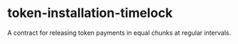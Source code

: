 # token-installation-timelock
A contract for releasing token payments in equal chunks at regular intervals.
